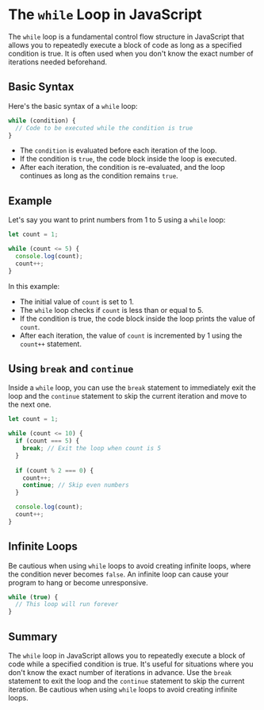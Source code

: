 # The `while` Loop in JavaScript

The `while` loop is a fundamental control flow structure in JavaScript that allows you to repeatedly execute a block of code as long as a specified condition is true. It is often used when you don't know the exact number of iterations needed beforehand.

## Basic Syntax

Here's the basic syntax of a `while` loop:

```javascript
while (condition) {
  // Code to be executed while the condition is true
}
```

- The `condition` is evaluated before each iteration of the loop.
- If the condition is `true`, the code block inside the loop is executed.
- After each iteration, the condition is re-evaluated, and the loop continues as long as the condition remains `true`.

## Example

Let's say you want to print numbers from 1 to 5 using a `while` loop:

```javascript
let count = 1;

while (count <= 5) {
  console.log(count);
  count++;
}
```

In this example:
- The initial value of `count` is set to 1.
- The `while` loop checks if `count` is less than or equal to 5.
- If the condition is true, the code block inside the loop prints the value of `count`.
- After each iteration, the value of `count` is incremented by 1 using the `count++` statement.

## Using `break` and `continue`

Inside a `while` loop, you can use the `break` statement to immediately exit the loop and the `continue` statement to skip the current iteration and move to the next one.

```javascript
let count = 1;

while (count <= 10) {
  if (count === 5) {
    break; // Exit the loop when count is 5
  }
  
  if (count % 2 === 0) {
    count++;
    continue; // Skip even numbers
  }

  console.log(count);
  count++;
}
```

## Infinite Loops

Be cautious when using `while` loops to avoid creating infinite loops, where the condition never becomes `false`. An infinite loop can cause your program to hang or become unresponsive.

```javascript
while (true) {
  // This loop will run forever
}
```

## Summary

The `while` loop in JavaScript allows you to repeatedly execute a block of code while a specified condition is true. It's useful for situations where you don't know the exact number of iterations in advance. Use the `break` statement to exit the loop and the `continue` statement to skip the current iteration. Be cautious when using `while` loops to avoid creating infinite loops.